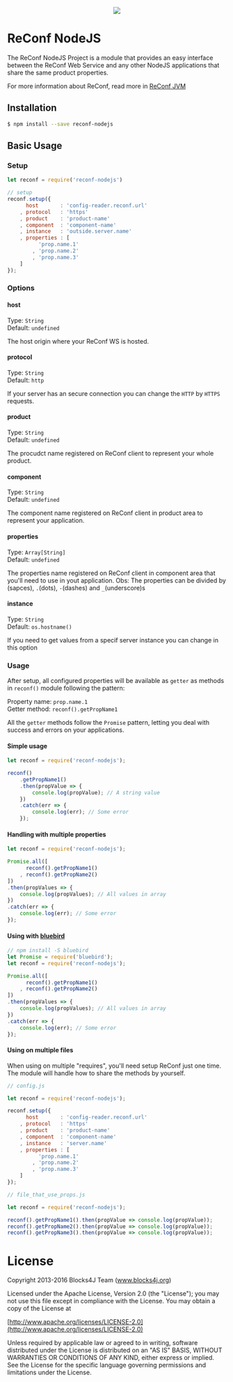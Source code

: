 <p align="center">
    <img src="https://raw.githubusercontent.com/blocks4j/reconf-jvm/master/other/images/reconf.png" />
</p>

# ReConf NodeJS
The ReConf NodeJS Project is a module that provides an easy interface between the ReConf Web Service and any other NodeJS applications that share the same product properties.

For more information about ReConf, read more in [ReConf JVM](https://github.com/blocks4j/reconf-jvm)

## Installation
```bash
$ npm install --save reconf-nodejs
```

## Basic Usage

### Setup
```javascript
let reconf = require('reconf-nodejs')

// setup
reconf.setup({
      host       : 'config-reader.reconf.url'
    , protocol   : 'https'
    , product    : 'product-name'
    , component  : 'component-name'
    , instance   : 'outside.server.name'
    , properties : [
          'prop.name.1'
        , 'prop.name.2'
        , 'prop.name.3'
    ]
});
```

### Options

#### host
Type: `String`</br>
Default: `undefined`

The host origin where your ReConf WS is hosted.

#### protocol
Type: `String`</br>
Default: `http`

If your server has an secure connection you can change the `HTTP` by `HTTPS` requests.

#### product
Type: `String`</br>
Default: `undefined`

The procudct name registered on ReConf client to represent your whole product.

#### component
Type: `String`</br>
Default: `undefined`

The component name registered on ReConf client in product area to represent your application.

#### properties
Type: `Array[String]`</br>
Default: `undefined`

The properties name registered on ReConf client in component area that you'll need to use in yout application.
Obs: The properties can be divided by ` `(sapces), `.`(dots), `-`(dashes) and `_`(underscore)s

#### instance
Type: `String`</br>
Default: `os.hostname()`

If you need to get values from a specif server instance you can change in this option

### Usage
After setup, all configured properties will be available as `getter` as methods in `reconf()` module following the pattern:

Property name: `prop.name.1`</br>
Getter method: `reconf().getPropName1`

All the `getter` methods follow the `Promise` pattern, letting you deal with success and errors on your applications.

#### Simple usage
```javascript
let reconf = require('reconf-nodejs');

reconf()
    .getPropName1()
    .then(propValue => {
        console.log(propValue); // A string value
    })
    .catch(err => {
        console.log(err); // Some error
    });
```

#### Handling with multiple properties
```javascript
let reconf = require('reconf-nodejs');

Promise.all([
      reconf().getPropName1()
    , reconf().getPropName2()
])
.then(propValues => {
    console.log(propValues); // All values in array
})
.catch(err => {
    console.log(err); // Some error
});
```

#### Using with [bluebird](https://www.npmjs.com/package/bluebird)
```javascript
// npm install -S bluebird
let Promise = require('bluebird');
let reconf = require('reconf-nodejs');

Promise.all([
      reconf().getPropName1()
    , reconf().getPropName2()
])
.then(propValues => {
    console.log(propValues); // All values in array
})
.catch(err => {
    console.log(err); // Some error
});
```

#### Using on multiple files
When using on multiple "requires", you'll need setup ReConf just one time. The module will handle how to share the methods by yourself.
```javascript
// config.js

let reconf = require('reconf-nodejs');

reconf.setup({
      host       : 'config-reader.reconf.url'
    , protocol   : 'https'
    , product    : 'product-name'
    , component  : 'component-name'
    , instance   : 'server.name'
    , properties : [
          'prop.name.1'
        , 'prop.name.2'
        , 'prop.name.3'
    ]
});
```

```javascript
// file_that_use_props.js

let reconf = require('reconf-nodejs');

reconf().getPropName1().then(propValue => console.log(propValue));
reconf().getPropName2().then(propValue => console.log(propValue));
reconf().getPropName3().then(propValue => console.log(propValue));
```

# License

Copyright 2013-2016 Blocks4J Team (www.blocks4j.org)

Licensed under the Apache License, Version 2.0 (the "License"); you may not use this file except in compliance with the License. You may obtain a copy of the License at

[http://www.apache.org/licenses/LICENSE-2.0](http://www.apache.org/licenses/LICENSE-2.0)

Unless required by applicable law or agreed to in writing, software distributed under the License is distributed on an "AS IS" BASIS, WITHOUT WARRANTIES OR CONDITIONS OF ANY KIND, either express or implied. See the License for the specific language governing permissions and limitations under the License.
